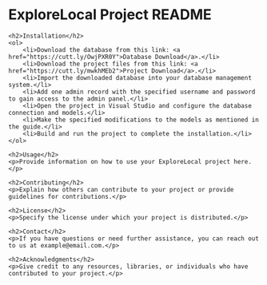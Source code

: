 <!DOCTYPE html>
<html>
<head>
    <meta charset="UTF-8">
    <title>ExploreLocal Project README</title>
</head>
<body>
    <h1>ExploreLocal Project README</h1>

    <h2>Installation</h2>
    <ol>
        <li>Download the database from this link: <a href="https://cutt.ly/OwjPXR0Y">Database Download</a>.</li>
        <li>Download the project files from this link: <a href="https://cutt.ly/mwkhMEb2">Project Download</a>.</li>
        <li>Import the downloaded database into your database management system.</li>
        <li>Add one admin record with the specified username and password to gain access to the admin panel.</li>
        <li>Open the project in Visual Studio and configure the database connection and models.</li>
        <li>Make the specified modifications to the models as mentioned in the guide.</li>
        <li>Build and run the project to complete the installation.</li>
    </ol>

    <h2>Usage</h2>
    <p>Provide information on how to use your ExploreLocal project here.</p>

    <h2>Contributing</h2>
    <p>Explain how others can contribute to your project or provide guidelines for contributions.</p>

    <h2>License</h2>
    <p>Specify the license under which your project is distributed.</p>

    <h2>Contact</h2>
    <p>If you have questions or need further assistance, you can reach out to us at example@email.com.</p>

    <h2>Acknowledgments</h2>
    <p>Give credit to any resources, libraries, or individuals who have contributed to your project.</p>
</body>
</html>
